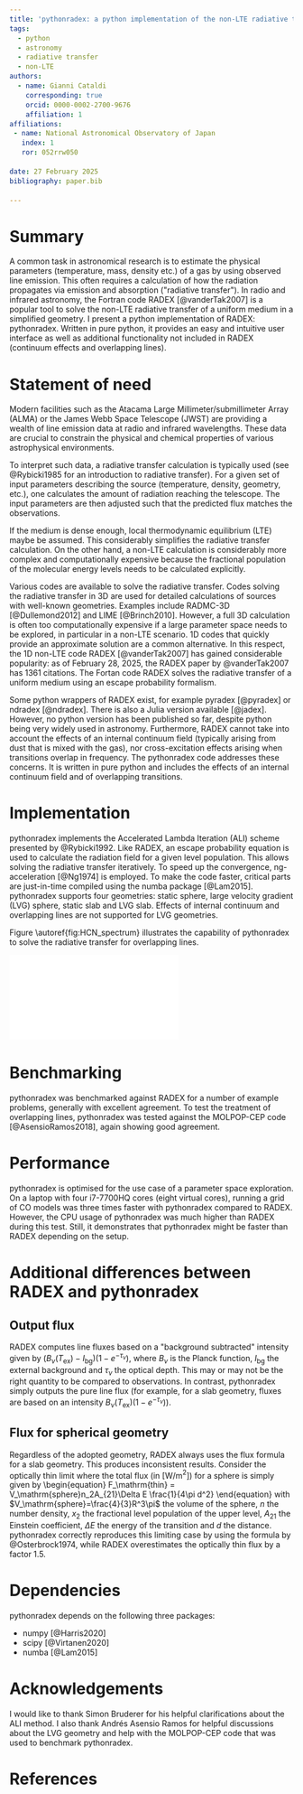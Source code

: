 ```yaml
---
title: 'pythonradex: a python implementation of the non-LTE radiative transfer code RADEX with additional functionality'
tags:
  - python
  - astronomy
  - radiative transfer
  - non-LTE
authors:
  - name: Gianni Cataldi
    corresponding: true
    orcid: 0000-0002-2700-9676
    affiliation: 1
affiliations:
 - name: National Astronomical Observatory of Japan
   index: 1
   ror: 052rrw050

date: 27 February 2025
bibliography: paper.bib

---
```


# Summary

A common task in astronomical research is to estimate the physical parameters (temperature, mass, density etc.) of a gas by using observed line emission. This often requires a calculation of how the radiation propagates via emission and absorption ("radiative transfer"). In radio and infrared astronomy, the Fortran code RADEX [@vanderTak2007] is a popular tool to solve the non-LTE radiative transfer of a uniform medium in a simplified geometry. I present a python implementation of RADEX: pythonradex. Written in pure python, it provides an easy and intuitive user interface as well as additional functionality not included in RADEX (continuum effects and overlapping lines).

# Statement of need

Modern facilities such as the Atacama Large Millimeter/submillimeter Array (ALMA) or the James Webb Space Telescope (JWST) are providing a wealth of line emission data at radio and infrared wavelengths. These data are crucial to constrain the physical and chemical properties of various astrophysical environments.

To interpret such data, a radiative transfer calculation is typically used (see @Rybicki1985 for an introduction to radiative transfer). For a given set of input parameters describing the source (temperature, density, geometry, etc.), one calculates the amount of radiation reaching the telescope. The input parameters are then adjusted such that the predicted flux matches the observations.

If the medium is dense enough, local thermodynamic equilibrium (LTE) maybe be assumed. This considerably simplifies the radiative transfer calculation. On the other hand, a non-LTE calculation is considerably more complex and computationally expensive because the fractional population of the molecular energy levels needs to be calculated explicitly.

Various codes are available to solve the radiative transfer. Codes solving the radiative transfer in 3D are used for detailed calculations of sources with well-known geometries. Examples include RADMC-3D [@Dullemond2012] and LIME [@Brinch2010]. However, a full 3D calculation is often too computationally expensive if a large parameter space needs to be explored, in particular in a non-LTE scenario. 1D codes that quickly provide an approximate solution are a common alternative. In this respect, the 1D non-LTE code RADEX [@vanderTak2007] has gained considerable popularity: as of February 28, 2025, the RADEX paper by @vanderTak2007 has 1361 citations. The Fortan code RADEX solves the radiative transfer of a uniform medium using an escape probability formalism.

Some python wrappers of RADEX exist, for example pyradex [@pyradex] or ndradex [@ndradex]. There is also a Julia version available [@jadex]. However, no python version has been published so far, despite python being very widely used in astronomy. Furthermore, RADEX cannot take into account the effects of an internal continuum field (typically arising from dust that is mixed with the gas), nor cross-excitation effects arising when transitions overlap in frequency. The pythonradex code addresses these concerns. It is written in pure python and includes the effects of an internal continuum field and of overlapping transitions.

# Implementation

pythonradex implements the Accelerated Lambda Iteration (ALI) scheme presented by @Rybicki1992. Like RADEX, an escape probability equation is used to calculate the radiation field for a given level population. This allows solving the radiative transfer iteratively. To speed up the convergence, ng-acceleration [@Ng1974] is employed. To make the code faster, critical parts are just-in-time compiled using the numba package [@Lam2015]. pythonradex supports four geometries: static sphere, large velocity gradient (LVG) sphere, static slab and LVG slab. Effects of internal continuum and overlapping lines are not supported for LVG geometries.

Figure \autoref{fig:HCN_spectrum} illustrates the capability of pythonradex to solve the radiative transfer for overlapping lines.

![Spectrum of HCN around 177.3 GHz computed with pythonradex. The blue solid and orange dotted lines show the spectrum calculated with cross-excitation effects turned on and off, respectively. The position and width of the individual hyperfine transitions is illustrated by the black dotted lines.\label{fig:HCN_spectrum}](HCN_spec.pdf)

# Benchmarking

pythonradex was benchmarked against RADEX for a number of example problems, generally with excellent agreement. To test the treatment of overlapping lines, pythonradex was tested against the MOLPOP-CEP code [@AsensioRamos2018], again showing good agreement.

# Performance

pythonradex is optimised for the use case of a parameter space exploration. On a laptop with four i7-7700HQ cores (eight virtual cores), running a grid of CO models was three times faster with pythonradex compared to RADEX. However, the CPU usage of pythonradex was much higher than RADEX during this test. Still, it demonstrates that pythonradex might be faster than RADEX depending on the setup.

# Additional differences between RADEX and pythonradex

## Output flux

RADEX computes line fluxes based on a "background subtracted" intensity given by $(B_\nu(T_\mathrm{ex})-I_\mathrm{bg})(1-e^{-\tau_\nu})$, where $B_\nu$ is the Planck function, $I_\mathrm{bg}$ the external background and $\tau_\nu$ the optical depth. This may or may not be the right quantity to be compared to observations. In contrast, pythonradex simply outputs the pure line flux (for example, for a slab geometry, fluxes are based on an intensity $B_\nu(T_\mathrm{ex})(1-e^{-\tau_\nu})$).

## Flux for spherical geometry

Regardless of the adopted geometry, RADEX always uses the flux formula for a slab geometry. This produces inconsistent results. Consider the optically thin limit where the total flux (in [W/m$^2$]) for a sphere is simply given by
\begin{equation}
F_\mathrm{thin} = V_\mathrm{sphere}n_2A_{21}\Delta E \frac{1}{4\pi d^2}
\end{equation}
with $V_\mathrm{sphere}=\frac{4}{3}R^3\pi$ the volume of the sphere, $n$ the number density, $x_2$ the fractional level population of the upper level, $A_{21}$ the Einstein coefficient, $\Delta E$ the energy of the transition and $d$ the distance. pythonradex correctly reproduces this limiting case by using the formula by @Osterbrock1974, while RADEX overestimates the optically thin flux by a factor 1.5.

# Dependencies

pythonradex depends on the following three packages:

* numpy [@Harris2020]
* scipy [@Virtanen2020]
* numba [@Lam2015]

# Acknowledgements

I would like to thank Simon Bruderer for his helpful clarifications about the ALI method. I also thank Andrés Asensio Ramos for helpful discussions about the LVG geometry and help with the MOLPOP-CEP code that was used to benchmark pythonradex.

# References
